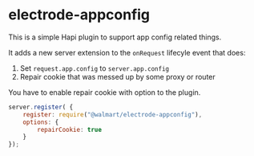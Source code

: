 # electrode-appconfig

This is a simple Hapi plugin to support app config related things.

It adds a new server extension to the `onRequest` lifecyle event that does:

  1. Set `request.app.config` to `server.app.config`
  2. Repair cookie that was messed up by some proxy or router
  
You have to enable repair cookie with option to the plugin.

```js
server.register( {
    register: require("@walmart/electrode-appconfig"),
    options: {
        repairCookie: true
    }
});
```
